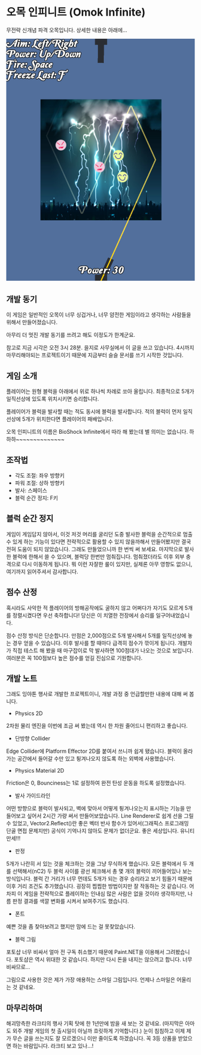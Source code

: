오목 인피니트 (Omok Infinite)
=====

무전략 신개념 파격 오목입니다. 상세한 내용은 아래에...

![Screenshot](ss.png)

## 개발 동기

이 게임은 일반적인 오목이 너무 싱겁거나, 너무 얌전한 게임이라고 생각하는 사람들을 위해서 만들어졌습니다.

아무리 더 멋진 개발 동기를 쓰려고 해도 이정도가 한계군요.

참고로 지금 시각은 오전 3시 28분. 을지로 사무실에서 이 글을 쓰고 있습니다. 4시까지 마무리해야되는 프로젝트이기 때문에 지금부터 슬슬 문서를 쓰기 시작한 것입니다.

## 게임 소개

플레이어는 원형 블럭을 아래에서 위로 하나씩 차례로 쏘아 올립니다. 최종적으로 5개가 일직선상에 있도록 위치시키면 승리합니다.

플레이어가 블럭을 발사할 때는 적도 동시에 블럭을 발사합니다. 적의 블럭이 먼저 일직선상에 5개가 위치한다면 플레이어의 패배입니다.

오목 인피니트의 이름은 BioShock Infinite에서 따라 해 봤는데 별 의미는 없습니다. 하하하~~~~~~~~~~~~~~

## 조작법

- 각도 조절: 좌우 방향키
- 파워 조절: 상하 방향키
- 발사: 스페이스
- 블럭 순간 정지: F키

## 블럭 순간 정지

게임이 게임답지 않아서, 이것 저것 머리를 굴리던 도중 발사한 블럭을 순간적으로 멈출 수 있게 하는 기능이 있다면 전략적으로 활용할 수 있지 않을까해서 만들어봤지만 결국 전혀 도움이 되지 않았습니다. 그래도 만들었으니까 한 번씩 써 보세요. 마지막으로 발사한 블럭에 한해서 쓸 수 있으며, 블럭당 한번만 멈춰집니다. 멈춰졌더라도 이후 외부 충격으로 다시 이동하게 됩니다. 뭐 이런 자잘한 룰이 있지만, 실제론 아무 영향도 없으니, 여기까지 읽어주셔서 감사합니다.

## 점수 산정

혹시라도 사악한 적 플레이어의 방해공작에도 굴하지 않고 어쩌다가 자기도 모르게 5개를 정렬시켰다면 우선 축하합니다! 당신은 이 치열한 전장에서 승리를 일구어내었습니다.

점수 산정 방식은 단순합니다. 만점은 2,000점으로 5개 발사해서 5개를 일직선상에 놓는 경우 얻을 수 있습니다. 이후 발사를 할 때마다 급격히 점수가 깎이게 됩니다. 개발자가 직접 테스트 해 봤을 때 마구잡이로 막 발사하면 100점대가 나오는 것으로 보입니다. 여러분은 꼭 100점보다 높은 점수를 얻길 진심으로 기원합니다.

## 개발 노트

그래도 잉야톤 행사로 개발한 프로젝트이니, 개발 과정 중 언급할만한 내용에 대해 써 봅니다.

- Physics 2D

2차원 물리 엔진을 이번에 조금 써 봤는데 역시 한 차원 줄어드니 편리하고 좋습니다.

- 단방향 Collider

Edge Collider에 Platform Effector 2D를 붙여서 쓰니까 쉽게 됐습니다. 블럭이 올라가는 공간에서 들어갈 수만 있고 튕겨나오지 않도록 하는 외벽에 사용했습니다.

- Physics Material 2D

Friction은 0, Bounciness는 1로 설정하여 완전 탄성 운동을 하도록 설정했습니다.

- 발사 가이드라인

어떤 방향으로 블럭이 발사되고, 벽에 맞아서 어떻게 튕겨나오는지 표시하는 기능을 만들어보고 싶어서 2시간 가량 써서 만들어보았습니다. Line Renderer로 쉽게 선을 그릴 수 있었고, Vector2.Reflect()란 좋은 벡터 반사 함수가 있어서(그래픽스 프로그래밍 단골 면접 문제지만) 공식이 기억나지 않아도 문제가 없더군요. 좋은 세상입니다. 유니티 만세!!!

- 판정

5개가 나란히 서 있는 것을 체크하는 것을 그냥 무식하게 했습니다. 모든 블럭에서 두 개를 선택해서(nC2) 두 블럭 사이를 광선 체크해서 총 몇 개의 블럭이 끼어들어있나 보는 방식입니다. 블럭 간 거리가 너무 먼데도 5개가 되는 경우 승리라고 보기 힘들기 때문에 이후 거리 조건도 추가했습니다. 굉장히 찝찝한 방법이지만 잘 작동하는 것 같습니다. 어차피 이 게임을 전략적으로 플레이하는 인내심 많은 사람은 없을 것이라 생각하지만, 나름 판정 결과를 색깔 변화를 시켜서 보여주기도 했습니다.

- 폰트

예쁜 것을 좀 찾아보려고 했지만 맘에 드는 걸 못찾았습니다.

- 블럭 그림 

포토샵 너무 비싸서 얼마 전 구독 취소했기 때문에 Paint.NET을 이용해서 그려봤습니다. 포토샵은 역시 위대한 것 같습니다. 하지만 다시 돈을 내지는 않으려고 합니다. 너무 비싸므로...

그림으로 사용한 것은 제가 가장 애용하는 스마일 그림입니다. 언제나 스마일은 어울리는 것 같네요.

## 마무리하며

해괴망측한 라크티의 행사 기획 탓에 한 1년만에 밤을 새 보는 것 같네요. (마지막은 아마도 외주 개발 게임의 첫 출시일이 아닐까 흐릿하게 기억합니다.) 눈이 침침하고 이제 제가 무슨 글을 쓰는지도 잘 모르겠으니 이만 줄이도록 하겠습니다. 꼭 3등 상품을 받았으면 하는 바람입니다. 라크티 보고 있나...!